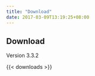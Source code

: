 ```yaml
---
title: "Download"
date: 2017-03-09T13:19:25+08:00
---
```

## Download

Version 3.3.2

{{< downloads >}}
